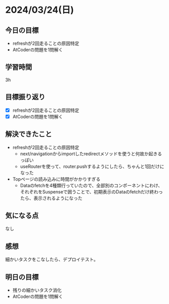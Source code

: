 # 2024/03/24(日)

## 今日の目標
* refreshが2回走ることの原因特定
* AtCoderの問題を1問解く

## 学習時間
3h

## 目標振り返り
* [x] refreshが2回走ることの原因特定
* [x] AtCoderの問題を1問解く

## 解決できたこと
* refreshが2回走ることの原因特定
  * next/navigationからimportしたredirectメソッドを使うと何故か起きるっぽい
  * useRouterを使って、router.pushするようにしたら、ちゃんと1回だけになった
* Topページの読み込みに時間がかかりすぎる
  * Dataのfetchを4種類行っていたので、全部別のコンポーネントにわけ、それぞれをSuspenseで囲うことで、初期表示のDataのfetchだけ終わったら、表示されるようになった

## 気になる点
なし

## 感想
細かいタスクをこなしたら、デプロイテスト。

## 明日の目標
* 残りの細かいタスク消化
* AtCoderの問題を1問解く
